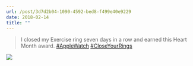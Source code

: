 ```yaml
---
url: /post/3d7d2b04-1090-4592-bed8-f499e40e9229
date: 2018-02-14
title: ""
---
```


> I closed my Exercise ring seven days in a row and earned this Heart Month award. <span class="hashtag"><a href="https://hjertnes.blog?s=%23AppleWatch">#AppleWatch</a></span> <span class="hashtag"><a href="https://hjertnes.blog?s=%23CloseYourRings">#CloseYourRings</a></span> 



<img class="img-fluid" img src="/abaec9418fd541c1ba47a6d2e7150404.jpg" />
